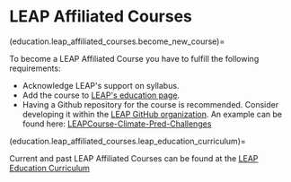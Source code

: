 # LEAP Affiliated Courses

(education.leap_affiliated_courses.become_new_course)=

To become a LEAP Affiliated Course you have to fulfill the following requirements:

- Acknowledge LEAP's support on syllabus.
- Add the course to [LEAP's education page](https://leap.columbia.edu/education/education-curriculum/).
- Having a Github repository for the course is recommended. Consider developing it within the [LEAP GitHub organization](https://github.com/leap-stc). An example can be found here: [LEAPCourse-Climate-Pred-Challenges](https://github.com/leap-stc/LEAPCourse-Climate-Pred-Challenges)  

(education.leap_affiliated_courses.leap_education_curriculum)=

Current and past LEAP Affiliated Courses can be found at the [LEAP Education Curriculum](https://leap.columbia.edu/education/education-curriculum/)